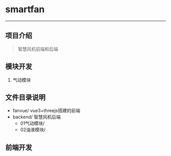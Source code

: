# smartfan
___

## 项目介绍
> 智慧风机前端和后端
> 
## 模块开发
1. 气动模块

## 文件目录说明

- fanvue/ vue3+threejs搭建的前端
- backend/ 智慧风机后端
    - 01气动模块/
    - 02油液模块/

## 前端开发
